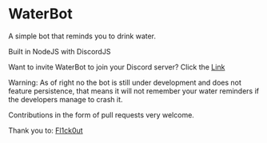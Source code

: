# WaterBot
A simple bot that reminds you to drink water.

Built in NodeJS with DiscordJS

Want to invite WaterBot to join your Discord server? Click the [Link](https://discord.com/api/oauth2/authorize?client_id=830518632311554048&permissions=2048&scope=bot)

Warning: As of right no the bot is still under development and does not feature persistence, that means it will not remember your water reminders if the developers manage to crash it.

Contributions in the form of pull requests very welcome.

Thank you to: [Fl1ck0ut](https://github.com/Fl1ck0ut)